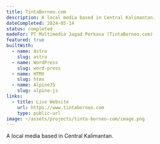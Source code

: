 ```yaml
---
title: TintaBorneo.com
description: A local media based in Central Kalimantan.
dateCompleted: 2024-05-14
status: completed
madeFor: PT Multimedia Jagad Perkasa (TintaBorneo.com)
featured: true
builtWith:
  - name: Astro
    slug: astro
  - name: WordPress
    slug: word-press
  - name: HTMX
    slug: htmx
  - name: AlpineJS
    slug: alpine-js
links:
  - title: Live Website
    url: https://www.tintaborneo.com
    type: public-url
image: ~/assets/projects/tinta-borneo-com/image.png
---
```

A local media based in Central Kalimantan.
